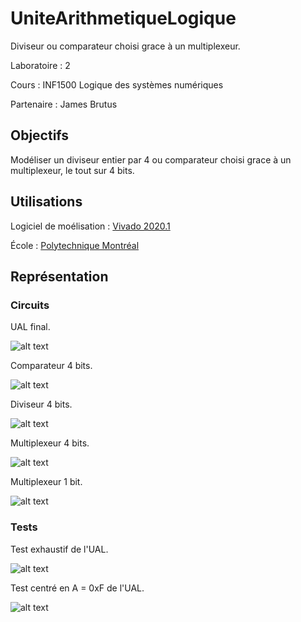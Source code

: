 # UniteArithmetiqueLogique

Diviseur ou comparateur choisi grace à un multiplexeur.

Laboratoire : 2

Cours : INF1500 Logique des systèmes numériques

Partenaire : James Brutus


## Objectifs

Modéliser un diviseur entier par 4 ou comparateur choisi grace à un multiplexeur, le tout sur 4 bits.

## Utilisations
Logiciel de moélisation : [Vivado 2020.1](https://www.xilinx.com/support/download.html)

École : [Polytechnique Montréal](https://www.polymtl.ca)


## Représentation

### Circuits

UAL final.

![alt text](https://github.com/TritzA/UAL/blob/main/UAL.PNG)

Comparateur 4 bits.

![alt text](https://github.com/TritzA/UAL/blob/main/CMP_4B.PNG)

Diviseur 4 bits.

![alt text](https://github.com/TritzA/UAL/blob/main/DIV_4B.PNG)

Multiplexeur 4 bits.

![alt text](https://github.com/TritzA/UAL/blob/main/MUX_2_1_4B.PNG)

Multiplexeur 1 bit.

![alt text](https://github.com/TritzA/UAL/blob/main/MUX_2_1_1B.PNG)

### Tests

Test exhaustif de l'UAL.

![alt text](https://github.com/TritzA/UAL/blob/main/exhaustif.PNG)

Test centré en A = 0xF de l'UAL.

![alt text](https://github.com/TritzA/UAL/blob/main/a_vaut_f.PNG)
